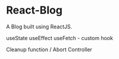 # React-Blog

A Blog built using ReactJS.

useState
useEffect
useFetch - custom hook

Cleanup function / Abort Controller
